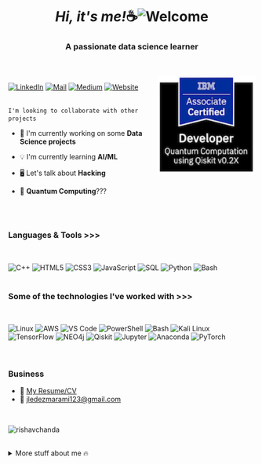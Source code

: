 <i><h1 align="center">Hi, it's me!</i>☕<img src="https://user-images.githubusercontent.com/1303154/88677602-1635ba80-d120-11ea-84d8-d263ba5fc3c0.gif" width="26px" height="28px" alt="Welcome"></h1>

<h3 align="center">A passionate data science learner</h3>
</br>
</br>
<a href="https://www.credly.com/badges/930ce7f7-0f6d-4d8f-8895-0c8c54d00302/print"><img align="right" alt="Cert" width="200" src="https://github.com/imjlstem/imjlstem/blob/77b9b9cd7f31501bb601b5194e6e056701f0a3ad/ibm-certified-associate-developer-quantum-computation-using-qiskit-v0-2x.png?raw=true">

[![LinkedIn](https://img.shields.io/badge/-Jordan_H-0077B5?style=for-the-badge&logo=linkedin&logoColor=white)](https://www.linkedin.com/in/jordanledezma-stem/)
[![Mail](https://img.shields.io/badge/-Jordan_H-c0392b?style=for-the-badge&labelColor=c0392b&logo=gmail&logoColor=white)](mailto:jledezmarami123@gmail.com)
[![Medium](https://img.shields.io/badge/-Writing_Blog-12100E?style=for-the-badge&logo=medium&logoColor=white)](https://medium.com/@ImJL_STEM)
[![Website](https://img.shields.io/badge/-Portfolio-12100E?style=for-the-badge&logo=appveyor&logoColor=white)]()
</br>
</br>
```
I'm looking to collaborate with other projects
```
- 📡 I'm currently working on some **Data Science projects**

- 💡 I'm currently learning **AI/ML**

- 🖥️ Let's talk about **Hacking**

- 🤔 **Quantum Computing**???

</br>
</br>

### Languages & Tools >>> 

</br>

![C++](https://img.shields.io/badge/-C++-000000?style=for-the-badge&logo=C%2B%2B&logoColor=00599C)
![HTML5](https://img.shields.io/badge/-HTML5-000000?style=for-the-badge&logo=HTML5&logoColor=E34F26)
![CSS3](https://img.shields.io/badge/-CSS3-000000?style=for-the-badge&logo=CSS3&logoColor=1572B6)
![JavaScript](https://img.shields.io/badge/-JavaScript-000000?style=for-the-badge&logo=javascript)
![SQL](https://img.shields.io/badge/-SQL-000000?style=for-the-badge&logo=mysql&logoColor=4479A1)
![Python](https://img.shields.io/badge/-Python-000000?style=for-the-badge&logo=Python&logoColor=3776AB)
![Bash](https://img.shields.io/badge/-Bash-000000?style=for-the-badge&logo=gnubash&logoColor=greenlight)
</br>
</br>

### Some of the technologies I've worked with >>>
</br>

![Linux](https://img.shields.io/badge/Linux-FCC624?style=for-the-badge&logo=linux&logoColor=black)
![AWS](https://img.shields.io/badge/Amazon_AWS-232F3E?style=for-the-badge&logo=amazon-aws&logoColor=orange)
![VS Code](https://img.shields.io/badge/Visual_Studio_Code-0078D4?style=for-the-badge&logo=visual%20studio%20code&logoColor=white)
![PowerShell](https://img.shields.io/badge/powershell-5391FE?style=for-the-badge&logo=powershell&logoColor=white)
![Bash](https://img.shields.io/badge/Shell_Script-121011?style=for-the-badge&logo=gnu-bash&logoColor=white)
![Kali Linux](https://img.shields.io/badge/Kali_Linux-557C94?style=for-the-badge&logo=kali-linux&logoColor=white)
![TensorFlow](https://img.shields.io/badge/TensorFlow-FF6F00?style=for-the-badge&logo=tensorflow&logoColor=white)
![NEO4j](https://img.shields.io/badge/Neo4j-018bff?style=for-the-badge&logo=neo4j&logoColor=white)
![Qiskit](https://img.shields.io/badge/Qiskit-6929C4?style=for-the-badge&logo=qiskit&logoColor=white)
![Jupyter](https://img.shields.io/badge/Jupyter-F37626?style=for-the-badge&logo=jupyter&logoColor=white)
![Anaconda](https://img.shields.io/badge/Anaconda-44A833?style=for-the-badge&logo=anaconda&logoColor=white)
![PyTorch](https://img.shields.io/badge/PyTorch-EE4C2C?style=for-the-badge&logo=pytorch&logoColor=white)
</br>
</br>
</br>

### Business
- 💼 [My Resume/CV](https://drive.google.com/file/d/1A5ny6dgDDHo0E86HlRRbdAsVWgp4dLHx/view)
- 📩 jledezmarami123@gmail.com

</br>
<p align="left"> <img src="https://komarev.com/ghpvc/?username=imjlstem&label=Profile%20views&color=0e75b6&style=flat" alt="rishavchanda" /> </p>
</br>

<details>
<summary>
  More stuff about me 🔥
</summary>
</br>

#### What am I looking for?

*I like technology field and all related with that, but I wouldn’t want to miss something interesting, I want to
become in a Data Scientist, in a Physics Scientist, or in Quantum Researcher, that’s
why I want, and I hope it’ll be possible, I want to handle and specialize what I believe
to be the four most relevant and largest areas of strength in computer science and
information technology, AI, Quantum, Cloud and Cybersecurity.*
</br>
</br>

![HTB](https://img.shields.io/badge/HTB-9FEF00?style=for-the-badge&logo=hackthebox&logoColor=white)
![TryHackMe](https://img.shields.io/badge/TryHackMe-212C42?style=for-the-badge&logo=tryhackme&logoColor=white)

![Slack](https://img.shields.io/badge/slack-4A154B?style=for-the-badge&logo=slack&logoColor=white)
![Discord](https://img.shields.io/badge/discord-5865F2?style=for-the-badge&logo=discord&logoColor=white)

</br>
</br>
</br>
</br>
</br>
<p align="center">
  <i>Let's connect and chat! Open to anything under the sun!</i>
</p>

💻 From [Jordan H](https://github.com/imjlstem)
